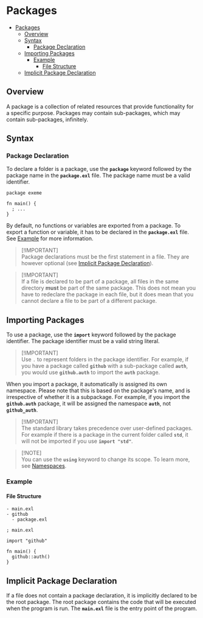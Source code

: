 # Packages

- [Packages](#packages)
  - [Overview](#overview)
  - [Syntax](#syntax)
    - [Package Declaration](#package-declaration)
  - [Importing Packages](#importing-packages)
    - [Example](#example)
      - [File Structure](#file-structure)
  - [Implicit Package Declaration](#implicit-package-declaration)

## Overview

A package is a collection of related resources that provide functionality for a specific purpose. Packages may contain sub-packages, which may contain sub-packages, infinitely.

## Syntax

### Package Declaration

To declare a folder is a package, use the **`package`** keyword followed by the package name in the **`package.exl`** file. The package name must be a valid identifier.

```exeme
package exeme

fn main() {
  ; ...
}
```

By default, no functions or variables are exported from a package. To export a function or variable, it has to be declared in the **`package.exl`** file. See [Example](#example) for more information.

> [!IMPORTANT]\
> Package declarations must be the first statement in a file. They are however optional (see [Implicit Package Declaration](#implicit-package-declaration)).

> [!IMPORTANT]\
> If a file is declared to be part of a package, all files in the same directory **must** be part of the same package. This does not mean you have to redeclare the package in each file, but it does mean that you cannot declare a file to be part of a different package.

## Importing Packages

To use a package, use the **`import`** keyword followed by the package identifier. The package identifier must be a valid string literal.

> [!IMPORTANT]\
> Use `.` to represent folders in the package identifier. For example, if you have a package called **`github`** with a sub-package called **`auth`**, you would use **`github.auth`** to import the **`auth`** package.

When you import a package, it automatically is assigned its own namespace. Please note that this is based on the package's name, and is irrespective of whether it is a subpackage. For example, if you import the **`github.auth`** package, it will be assigned the namespace **`auth`**, not **`github_auth`**.

> [!IMPORTANT]\
> The standard library takes precedence over user-defined packages. For example if there is a package in the current folder called **`std`**, it will not be imported if you use **`import "std"`**.

> [!NOTE]\
> You can use the **`using`** keyword to change its scope. To learn more, see [Namespaces](../namespaces/README.md).

### Example

#### File Structure

```
- main.exl
- github
  - package.exl
```

```exeme
; main.exl

import "github"

fn main() {
  github::auth()
}
```

## Implicit Package Declaration

If a file does not contain a package declaration, it is implicitly declared to be the root package. The root package contains the code that will be executed when the program is run. The **`main.exl`** file is the entry point of the program.
